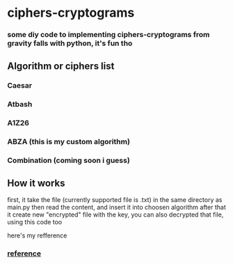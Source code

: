 # ciphers-cryptograms

### some diy code to implementing ciphers-cryptograms from gravity falls with python, it's fun tho

## Algorithm or ciphers list

### Caesar
### Atbash
### A1Z26
### ABZA (this is my custom algorithm)
### Combination (coming soon i guess)

## How it works

first, it take the file (currently supported file is .txt) in the same directory as main.py
then read the content, and insert it into choosen algorithm
after that it create new "encrypted" file with the key, you can also decrypted that file, using this code too


here's my refference
### [reference](https://gravityfalls.fandom.com/wiki/List_of_cryptograms/Episodes)
